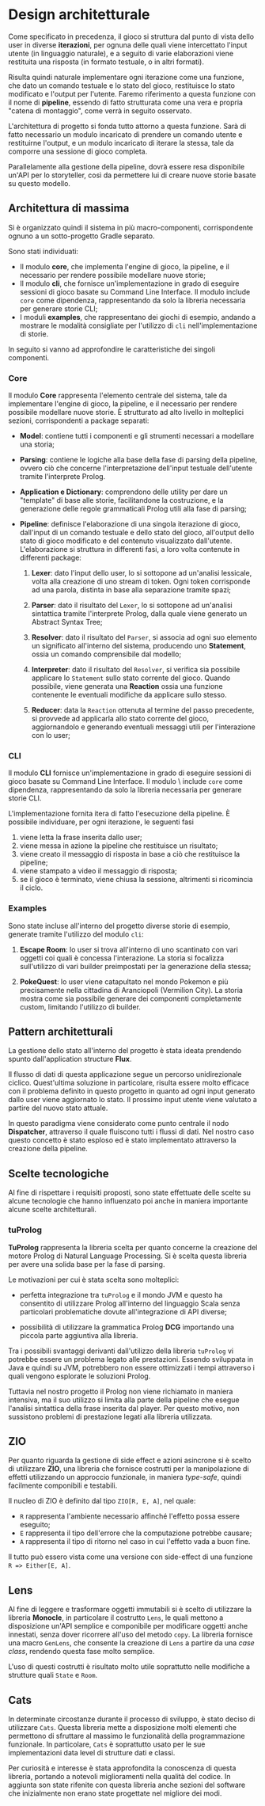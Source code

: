 # Design architetturale

<!--
Design a alto livello, inteso come pattern flux, la pipeline, il concetto
di core e cli un po' approfondito ma non troppo, e la struttura multi progetto per
la loro realizzazione, gli esempi,
come ereditano core e cli come dipendenze, qualche diagramma che esplicita le dipendenze
a alto livello (core > cli > examples), i package principali del core, a alto livello
senza approfondirli troppo ma dando un'idea di massima.

Ricordate che una scelta architetturale può ritenersi giustificata o meno solo a fronte
dei requirement che avete indicato; viceversa, ogni requirement "critico" dovrebbe influenzare
qualcuna della scelte architetturali effettuate e descritte.
L'architettura deve spiegare quali sono i sotto-componenti del sistema (da 5 a 15, diciamo),
ognuno cosa fa, chi parla con chi e per dirsi cosa --
i diagrammi aiutano, ma poi la prosa deve chiaramente indicare questi aspetti.
-->

Come specificato in precedenza, il gioco si struttura dal punto di vista dello
user in diverse **iterazioni**, per ognuna delle quali viene intercettato
l'input utente (in linguaggio naturale), e a seguito di varie elaborazioni viene
restituita una risposta (in formato testuale, o in altri formati).

Risulta quindi naturale implementare ogni iterazione come una funzione, che dato
un comando testuale e lo stato del gioco, restituisce lo stato modificato e
l'output per l'utente. Faremo riferimento a questa funzione con il nome di
**pipeline**, essendo di fatto strutturata come una vera e propria "catena di
montaggio", come verrà in seguito osservato.

L'architettura di progetto si fonda tutto attorno a questa funzione. Sarà di
fatto necessario un modulo incaricato di prendere un comando utente e
restituirne l'output, e un modulo incaricato di iterare la stessa, tale da
comporre una sessione di gioco completa.

Parallelamente alla gestione della pipeline, dovrà essere resa disponibile
un'API per lo storyteller, così da permettere lui di creare nuove storie basate
su questo modello.

## Architettura di massima

Si è organizzato quindi il sistema in più macro-componenti, corrispondente
ognuno a un sotto-progetto Gradle separato.

<!-- deployment diagram che mostr le relazioni tra i componenti -->

Sono stati individuati:

- Il modulo **core**, che implementa l'engine di gioco, la pipeline, e il
  necessario per rendere possibile modellare nuove storie;
- Il modulo **cli**, che fornisce un'implementazione in grado di eseguire
  sessioni di gioco basate su Command Line Interface. Il modulo include `core`
  come dipendenza, rappresentando da solo la libreria necessaria per generare
  storie CLI;
- I moduli **examples**, che rappresentano dei giochi di esempio, andando a
  mostrare le modalità consigliate per l'utilizzo di `cli` nell'implementazione
  di storie.

In seguito si vanno ad approfondire le caratteristiche dei singoli componenti.

### Core

Il modulo **Core** rappresenta l'elemento centrale del sistema, tale da
implementare l'engine di gioco, la pipeline, e il necessario per rendere
possibile modellare nuove storie. È strutturato ad alto livello in molteplici
sezioni, corrispondenti a package separati:

- **Model**: contiene tutti i componenti e gli strumenti necessari a modellare
una storia;
<!--
    questo approfondimento di model è un aspetto implementativo

    - **player**: rappresenta la pedina all'interno del gioco. Il player esegui i comandi
      affidatigli dallo User;

    - **item**: rappresentano tutti gli oggetti presenti in un match del gioco;

    - **room**: rappresentano i luoghi presenti navigabili all'interno di una storia creata dallo
    Storyteller. Le stanze possono contenere gli _item_.

    - **bag**: una borsa che il player porta con sè la quale può essere riempita con _item_.
    Non è stato posto un limite di oggetti portabili dalla bag;

    - **state**: questo concetto definisce lo stato del gioco in un determinato istante.
      Include al suo interno preziose informazioni, quali:
        - tutte le _room_ presenti all'interno del match;
        - locazione attuale del _player_;
        - tutti gli _item_ presenti nel match;

    - **message**: la cronologia dei messaggi avvenuti all'interno della partita.
-->

- **Parsing**: contiene le logiche alla base della fase di parsing della
  pipeline, ovvero ciò che concerne l'interpretazione dell'input testuale
  dell'utente tramite l'interprete Prolog.

- **Application e Dictionary**: comprendono delle utility per dare un "template"
  di base alle storie, facilitandone la costruzione, e la generazione delle
  regole grammaticali Prolog utili alla fase di parsing;

<!-- sarebbe meglio metterlo nella parte di implementazione!

come già descritto nelle sezioni precedenti, all'interno di questo
  progetto è necessario creare una parte di Natural Language Processing. Questa
  ha lo scopo di fare consecutivamente una fase di analisi lessicale e,
  successivamente, una di analisi sintattica. La prima, tokenization, risulta essere
  particolarmente banale in quanto il problema è stato semplificato e la
  soluzione si limita a separare ogni sequenza di caratteri divisa da spazio.
  Diversamente la fase di parsing non risulta essere altrettanto immediata.

  Per poter realizzare questa fase in maniera completa è stato deciso di
  utilizzare il linguaggio Prolog in quanto è particolarmente adatto a questo
  scopo. Nello specifico è stata utilizzata la grammatica Prolog chiamata
  **DCG** (Definite Clause Grammar). Con questa grammatica è possibile definire
  delle clausole del primo ordine in maniera alquanto immediata e semplice da
  comprendere. Tutto questo non andando a deteriorare l'espressività e la potenza
  del linguaggio Prolog.

  In questo progetto, dunque, una frase viene definita "corretta" quando ci sarà
  una corrispondenza con gli assiomi definiti da noi come clausole DCG.

  In particolare la grammatica è stata divisa in due parti:

  - una parte **statica**, all'interno della quale vengono definite le regole
    grammaticali che specificano come devono essere formate delle frasi
    corrette. In particolare questa è stata definita all'interno del modulo core
    in maniera statica, ovvero non viene modificata in alcun modo dalla storia
    che viene creata, grazie alla sua natura general purpose;

  - e una parte **dinamica**, che varia in base alla storia definita dallo story
    teller. Ogni oggetto, azione, verbo o aggettivo che caratterizza una storia
    personalizzata viene inserito sotto forma di clausola Prolog all'interno
    della grammatica. Questo permette di interagire con gli elementi del
    sistema.
-->

- **Pipeline**: definisce l'elaborazione di una singola iterazione di gioco,
  dall'input di un comando testuale e dello stato del gioco, all'output dello
  stato di gioco modificato e del contenuto visualizzato dall'utente.
  L'elaborazione si struttura in differenti fasi, a loro volta contenute in
  differenti package:

  1. **Lexer**: dato l'input dello user, lo si sottopone ad un'analisi
     lessicale, volta alla creazione di uno stream di token. Ogni token
     corrisponde ad una parola, distinta in base alla separazione tramite spazi;

  2. **Parser**: dato il risultato del `Lexer`, lo si sottopone ad un'analisi
     sintattica tramite l'interprete Prolog, dalla quale viene generato un
     Abstract Syntax Tree;

  3. **Resolver**: dato il risultato del `Parser`, si associa ad ogni suo
     elemento un significato all'interno del sistema, producendo uno
     **Statement**, ossia un comando comprensibile dal modello;

  4. **Interpreter**: dato il risultato del `Resolver`, si verifica sia
     possibile applicare lo `Statement` sullo stato corrente del gioco. Quando
     possibile, viene generata una **Reaction** ossia una funzione contenente le
     eventuali modifiche da applicare sullo stesso.

  5. **Reducer**: data la `Reaction` ottenuta al termine del passo precedente,
     si provvede ad applicarla allo stato corrente del gioco, aggiornandolo e
     generando eventuali messaggi utili per l'interazione con lo user;

### CLI

Il modulo **CLI** fornisce un'implementazione in grado di eseguire sessioni di
gioco basate su Command Line Interface. Il modulo \ include `core` come
dipendenza, rappresentando da solo la libreria necessaria per generare storie
CLI.

L'implementazione fornita itera di fatto l'esecuzione della pipeline. È
possibile individuare, per ogni iterazione, le seguenti fasi

1. viene letta la frase inserita dallo user;
2. viene messa in azione la pipeline che restituisce un risultato;
3. viene creato il messaggio di risposta in base a ciò che restituisce la
   pipeline;
4. viene stampato a video il messaggio di risposta;
5. se il gioco è terminato, viene chiusa la sessione, altrimenti si ricomincia
   il ciclo.

### Examples

Sono state incluse all'interno del progetto diverse storie di esempio, generate
tramite l'utilizzo del modulo `cli`:

1. **Escape Room**: lo user si trova all'interno di uno scantinato con vari
   oggetti coi quali è concessa l'interazione. La storia si focalizza
   sull'utilizzo di vari builder preimpostati per la generazione della stessa;

2. **PokeQuest**: lo user viene catapultato nel mondo Pokemon e più precisamente
   nella cittadina di Aranciopoli (Vermilion City). La storia mostra come sia
   possibile generare dei componenti completamente custom, limitando l'utilizzo
   di builder.

## Pattern architetturali

La gestione dello stato all'interno del progetto è stata ideata prendendo spunto
dall'application structure **Flux**.

Il flusso di dati di questa applicazione segue un percorso unidirezionale
ciclico. Quest'ultima soluzione in particolare, risulta essere molto efficace
con il problema definito in questo progetto in quanto ad ogni input generato
dallo user viene aggiornato lo stato. Il prossimo input utente viene valutato a
partire del nuovo stato attuale.

In questo paradigma viene considerato come punto centrale il nodo
**Dispatcher**, attraverso il quale fluiscono tutti i flussi di dati. Nel nostro
caso questo concetto è stato esploso ed è stato implementato attraverso la
creazione della pipeline.

## Scelte tecnologiche

<!-- scelte tecnologiche cruciali ai fini architetturali -- corredato da pochi ma
efficaci diagrammi -->

Al fine di rispettare i requisiti proposti, sono state effettuate delle scelte
su alcune tecnologie che hanno influenzato poi anche in maniera importante
alcune scelte architetturali.

### tuProlog

<!-- TuProlog (vantaggi > Scala) (svantaggi (?) > prestazioni)-->

**TuProlog** rappresenta la libreria scelta per quanto concerne la creazione del
motore Prolog di Natural Language Processing. Si è scelta questa libreria per
avere una solida base per la fase di parsing.

Le motivazioni per cui è stata scelta sono molteplici:

- perfetta integrazione tra `tuProlog` e il mondo JVM e questo ha consentito di
  utilizzare Prolog all'interno del linguaggio Scala senza particolari
  problematiche dovute all'integrazione di API diverse;

- possibilità di utilizzare la grammatica Prolog **DCG** importando una piccola
  parte aggiuntiva alla libreria.

Tra i possibili svantaggi derivanti dall'utilizzo della libreria `tuProlog` vi
potrebbe essere un problema legato alle prestazioni. Essendo sviluppata in Java
e quindi su JVM, potrebbero non essere ottimizzati i tempi attraverso i quali
vengono esplorate le soluzioni Prolog.

Tuttavia nel nostro progetto il Prolog non viene richiamato in maniera
intensiva, ma il suo utilizzo si limita alla parte della pipeline che esegue
l'analisi sintattica della frase inserita dal player. Per questo motivo, non
sussistono problemi di prestazione legati alla libreria utilizzata.

## ZIO

<!-- Perche zio e non cats-effect -->

Per quanto riguarda la gestione di side effect e azioni asincrone si è scelto di
utilizzare **ZIO**, una libreria che fornisce costrutti per la manipolazione di
effetti utilizzando un approccio funzionale, in maniera _type-safe_, quindi
facilmente componibili e testabili.

Il nucleo di ZIO è definito dal tipo `ZIO[R, E, A]`, nel quale:

- `R` rappresenta l'ambiente necessario affinché l'effetto possa essere
  eseguito;
- `E` rappresenta il tipo dell'errore che la computazione potrebbe causare;
- `A` rappresenta il tipo di ritorno nel caso in cui l'effetto vada a buon fine.

Il tutto può essero vista come una versione con side-effect di una funzione
`R => Either[E, A]`.

## Lens

Al fine di leggere e trasformare oggetti immutabili si è scelto di utilizzare la
libreria **Monocle**, in particolare il costrutto `Lens`, le quali mettono a
disposizione un'API semplice e componibile per modificare oggetti anche
innestati, senza dover ricorrere all'uso del metodo `copy`. La libreria fornisce
una macro `GenLens`, che consente la creazione di `Lens` a partire da una _case
class_, rendendo questa fase molto semplice.

L'uso di questi costrutti è risultato molto utile soprattutto nelle modifiche a
strutture quali `State` e `Room`.

<!-- todo riguardare il capitolo, vantaggi/svantaggi -->

## Cats

In determinate circostanze durante il processo di sviluppo, è stato deciso di
utilizzare `Cats`. Questa libreria mette a disposizione molti elementi che
permettono di sfruttare al massimo le funzionalità della programmazione
funzionale. In particolare, `Cats` è soprattutto usato per le sue
implementazioni data level di strutture dati e classi.

Per curiosità e interesse è stata approfondita la conoscenza di questa libreria,
portando a notevoli miglioramenti nella qualità del codice. In aggiunta son
state rifenite con questa libreria anche sezioni del software che inizialmente
non erano state progettate nel migliore dei modi.
